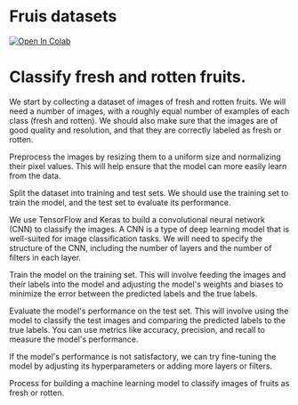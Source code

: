 # Fruis datasets

[![Open In Colab](https://colab.research.google.com/assets/colab-badge.svg)](https://github.com/AmerAhmed/Applicerad-AI/blob/main/amer_amir_abshir_elvir.ipynb)
# Classify fresh and rotten fruits.

We start by collecting a dataset of images of fresh and rotten fruits. We will need a number of images, with a roughly equal number of examples of each class (fresh and rotten). We should also make sure that the images are of good quality and resolution, and that they are correctly labeled as fresh or rotten.

Preprocess the images by resizing them to a uniform size and normalizing their pixel values. This will help ensure that the model can more easily learn from the data.

Split the dataset into training and test sets. We should use the training set to train the model, and the test set to evaluate its performance.

We use TensorFlow and Keras to build a convolutional neural network (CNN) to classify the images. A CNN is a type of deep learning model that is well-suited for image classification tasks. We will need to specify the structure of the CNN, including the number of layers and the number of filters in each layer.

Train the model on the training set. This will involve feeding the images and their labels into the model and adjusting the model's weights and biases to minimize the error between the predicted labels and the true labels.

Evaluate the model's performance on the test set. This will involve using the model to classify the test images and comparing the predicted labels to the true labels. You can use metrics like accuracy, precision, and recall to measure the model's performance.

If the model's performance is not satisfactory, we can try fine-tuning the model by adjusting its hyperparameters or adding more layers or filters.

Process for building a machine learning model to classify images of fruits as fresh or rotten. 
